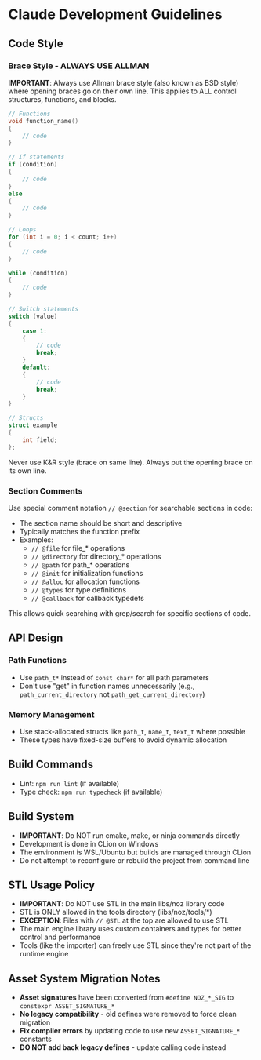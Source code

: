 # Claude Development Guidelines

## Code Style

### Brace Style - ALWAYS USE ALLMAN
**IMPORTANT**: Always use Allman brace style (also known as BSD style) where opening braces go on their own line. This applies to ALL control structures, functions, and blocks.

```c
// Functions
void function_name()
{
    // code
}

// If statements
if (condition)
{
    // code
}
else
{
    // code
}

// Loops
for (int i = 0; i < count; i++)
{
    // code
}

while (condition)
{
    // code
}

// Switch statements
switch (value)
{
    case 1:
    {
        // code
        break;
    }
    default:
    {
        // code
        break;
    }
}

// Structs
struct example
{
    int field;
};
```

Never use K&R style (brace on same line). Always put the opening brace on its own line.

### Section Comments
Use special comment notation `// @section` for searchable sections in code:
- The section name should be short and descriptive
- Typically matches the function prefix
- Examples:
  - `// @file` for file_* operations
  - `// @directory` for directory_* operations  
  - `// @path` for path_* operations
  - `// @init` for initialization functions
  - `// @alloc` for allocation functions
  - `// @types` for type definitions
  - `// @callback` for callback typedefs

This allows quick searching with grep/search for specific sections of code.

## API Design

### Path Functions
- Use `path_t*` instead of `const char*` for all path parameters
- Don't use "get" in function names unnecessarily (e.g., `path_current_directory` not `path_get_current_directory`)

### Memory Management
- Use stack-allocated structs like `path_t`, `name_t`, `text_t` where possible
- These types have fixed-size buffers to avoid dynamic allocation

## Build Commands
- Lint: `npm run lint` (if available)
- Type check: `npm run typecheck` (if available)

## Build System
- **IMPORTANT**: Do NOT run cmake, make, or ninja commands directly
- Development is done in CLion on Windows
- The environment is WSL/Ubuntu but builds are managed through CLion
- Do not attempt to reconfigure or rebuild the project from command line

## STL Usage Policy
- **IMPORTANT**: Do NOT use STL in the main libs/noz library code
- STL is ONLY allowed in the tools directory (libs/noz/tools/*)
- **EXCEPTION**: Files with `// @STL` at the top are allowed to use STL
- The main engine library uses custom containers and types for better control and performance
- Tools (like the importer) can freely use STL since they're not part of the runtime engine

## Asset System Migration Notes
- **Asset signatures** have been converted from `#define NOZ_*_SIG` to `constexpr ASSET_SIGNATURE_*`
- **No legacy compatibility** - old defines were removed to force clean migration
- **Fix compiler errors** by updating code to use new `ASSET_SIGNATURE_*` constants
- **DO NOT add back legacy defines** - update calling code instead